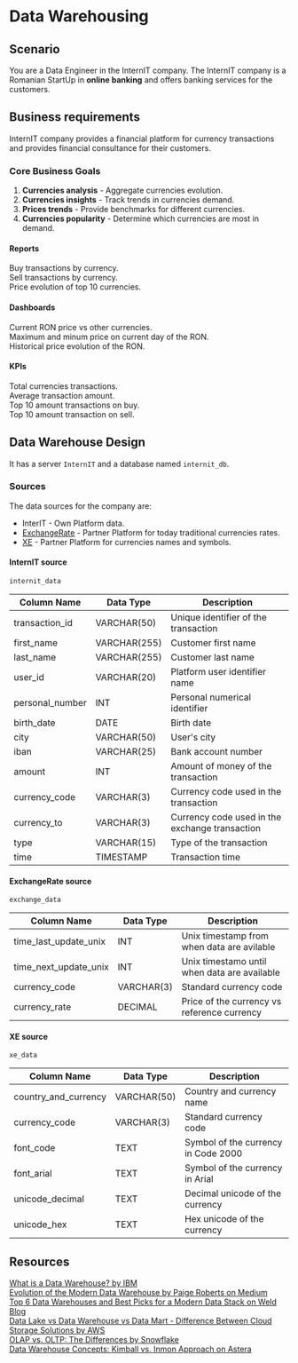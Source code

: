 # Data Warehousing

## Scenario
You are a Data Engineer in the InternIT company. The InternIT company is a Romanian StartUp in **online banking** and offers banking services for the customers.

## Business requirements
InternIT company provides a financial platform for currency transactions and provides financial consultance for their customers.

### Core Business Goals
1. **Currencies analysis** - Aggregate currencies evolution.
2. **Currencies insights** - Track trends in currencies demand.
3. **Prices trends** - Provide benchmarks for different currencies.
4. **Currencies popularity** - Determine which currencies are most in demand.

#### Reports
Buy transactions by currency.\
Sell transactions by currency.\
Price evolution of top 10 currencies.

#### Dashboards
Current RON price vs other currencies.\
Maximum and minum price on current day of the RON.\
Historical price evolution of the RON.

#### KPIs
Total currencies transactions.\
Average transaction amount.\
Top 10 amount transactions on buy.\
Top 10 amount transaction on sell.

## Data Warehouse Design
It has a server `InternIT` and a database named `internit_db`.

### Sources
The data sources for the company are:
- InterIT - Own Platform data.
- [ExchangeRate](https://www.exchangerate-api.com/) - Partner Platform for today traditional currencies rates.
- [XE](https://www.xe.com/symbols/) - Partner Platform for currencies names and symbols.

#### InternIT source
`internit_data`

| Column Name | Data Type | Description |
| ----- | ----- | ----- |
| transaction_id | VARCHAR(50) | Unique identifier of the transaction |
| first_name | VARCHAR(255) | Customer first name |
| last_name | VARCHAR(255) | Customer last name |
| user_id | VARCHAR(20) | Platform user identifier name |
| personal_number | INT | Personal numerical identifier |
| birth_date | DATE | Birth date |
| city | VARCHAR(50) | User's city |
| iban | VARCHAR(25) | Bank account number |
| amount | INT | Amount of money of the transaction |
| currency_code | VARCHAR(3) | Currency code used in the transaction |
| currency_to | VARCHAR(3) | Currency code used in the exchange transaction |
| type | VARCHAR(15) | Type of the transaction |
| time | TIMESTAMP | Transaction time |

#### ExchangeRate source
`exchange_data`

| Column Name | Data Type | Description |
| ----- | ----- | ----- |
| time_last_update_unix | INT | Unix timestamp from when data are avilable |
| time_next_update_unix | INT | Unix timestamo until when data are available |
| currency_code | VARCHAR(3) | Standard currency code |
| currency_rate | DECIMAL | Price of the currency vs reference currency |

#### XE source
`xe_data`

| Column Name | Data Type | Description |
| ----- | ----- | ----- |
| country_and_currency | VARCHAR(50) | Country and currency name |
| currency_code | VARCHAR(3) | Standard currency code |
| font_code | TEXT | Symbol of the currency in Code 2000 |
| font_arial | TEXT | Symbol of the currency in Arial |
| unicode_decimal | TEXT | Decimal unicode of the currency |
| unicode_hex | TEXT | Hex unicode of the currency |

## Resources
[What is a Data Warehouse? by IBM](https://www.ibm.com/topics/data-warehouse)\
[Evolution of the Modern Data Warehouse by Paige Roberts on Medium](https://medium.com/@paigeonthewing/evolution-of-the-modern-data-warehouse-f8b8d616149d)\
[Top 6 Data Warehouses and Best Picks for a Modern Data Stack on Weld Blog](https://weld.app/blog/top-5-data-warehouses)\
[Data Lake vs Data Warehouse vs Data Mart - Difference Between Cloud Storage Solutions by AWS](https://aws.amazon.com/compare/the-difference-between-a-data-warehouse-data-lake-and-data-mart/)\
[OLAP vs. OLTP: The Differences by Snowflake](https://www.snowflake.com/guides/olap-vs-oltp)\
[Data Warehouse Concepts: Kimball vs. Inmon Approach on Astera](https://www.astera.com/type/blog/data-warehouse-concepts/)